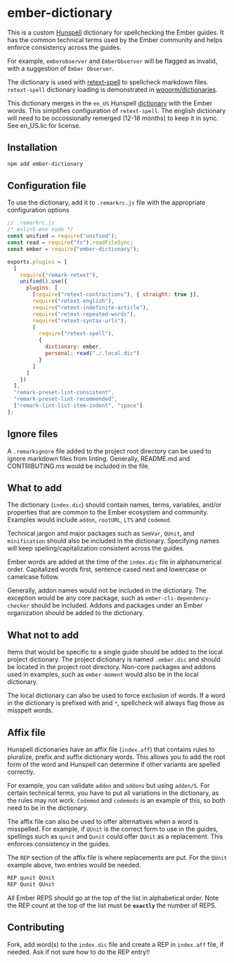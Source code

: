 # ember-dictionary

This is a custom [Hunspell](http://hunspell.github.io) dictionary for spellchecking the Ember guides.  It has the common technical terms used by the Ember community and helps enforce consistency across the guides.

For example, `emberobserver` and `EmberObserver` will be flagged as invalid, with a suggestion of `Ember Observer`.

The dictionary is used with [retext-spell](https://github.com/retextjs/retext-spell) to spellcheck markdown files. `retext-spell` dictionary loading is demonstrated in [wooorm/dictionaries](https://github.com/wooorm/dictionaries).

This dictionary merges in the `en_US` Hunspell [dictionary](http://wordlist.sourceforge.net) with the Ember words. This simplifies configuration of `retext-spell`.  The english dictionary will need to be occossionally remerged (12-18 months) to keep it in sync. See en_US.lic for license.

## Installation

```sh
npm add ember-dictionary
```
## Configuration file

To use the dictionary, add it to `.remarkrc.js` file with the appropriate configuration options

```js
// .remarkrc.js
/* eslint-env node */
const unified = require("unified");
const read = require("fs").readFileSync;
const ember = require("ember-dictionary");

exports.plugins = [
  [
    require("remark-retext"),
    unified().use({
      plugins: [
        [require("retext-contractions"), { straight: true }],
        require("retext-english"),
        require("retext-indefinite-article"),
        require("retext-repeated-words"),
        require("retext-syntax-urls"),
        [
          require("retext-spell"),
          {
            dictionary: ember,
            personal: read("./.local.dic")
          }
        ]
      ]
    })
  ],
  "remark-preset-lint-consistent",
  "remark-preset-lint-recommended",
  ["remark-lint-list-item-indent", "space"]
];
```

## Ignore files

A `.remarkignore` file added to the project root directory can be used to ignore markdown files from linting.  Generally, README.md and CONTRIBUTING.ms would be included in the file.

## What to add

The dictionary (`index.dic`) should contain names, terms, variables, and/or properties that are common to the Ember ecosystem and community. Examples would include `addon`, `rootURL`, `LTS` and `codemod`.

Technical jargon and major packages such as `SemVar`, `QUnit`, and `minification` should also be included in the dictionary. Specifying names will keep spelling/capitalization consistent across the guides.

Ember words are added at the time of the `index.dic` file in alphanumerical order.  Capitalized words first, sentence cased next and lowercase or camelcase follow.

Generally, addon names would not be included in the dictionary.  The exception would be any core package, such as `ember-cli-dependency-checker` should be included.  Addons and packages under an Ember organization should be added to the dictionary.

## What not to add

Items that would be specific to a single guide should be added to the local project dictionary.  The project dictionary is named `.ember.dic` and should be located in the project root directory. Non-core packages and addons used in examples, such as `ember-moment` would also be in the local dictionary.

The local dictionary can also be used to force exclusion of words.  If a word in the dictionary is prefixed with and `*`, spellcheck will always flag those as misspelt words.

## Affix file

Hunspell dictionaries have an affix file (`index.aff`) that contains rules to pluralize, prefix and suffix dictionary words. This allows you to add the root form of the word and Hunspell can determine if other variants are spelled correctly.

For example, you can validate `addon` and `addons` but using `addon/S`. For certain technical terms, you have to put all variations in the dictionary, as the rules may not work.  `Codemod` and `codemods` is an example of this, so both need to be in the dictionary.

The affix file can also be used to offer alternatives when a word is misspelled.  For example, if `QUnit` is the correct form to use in the guides, spellings such as `qunit` and `Qunit` could offer `QUnit` as a replacement.  This enforces consistency in the guides.

The `REP` section of the affix file is where replacements are put. For the `QUnit` example above, two entries would be needed.

```sh
REP qunit QUnit
REP Qunit QUnit
```

All Ember REPS should go at the top of the list in alphabetical order.  Note the REP count at the top of the list must be **`exactly`** the number of REPS.


## Contributing

Fork, add word(s) to the `index.dic` file and create a REP in `index.aff` file, if needed.
Ask if not sure how to do the REP entry!!
